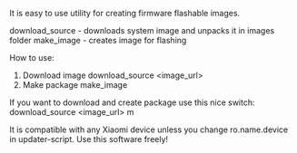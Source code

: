 It is easy to use utility for creating firmware flashable images.

download_source - downloads system image and unpacks it in images folder
make_image - creates image for flashing

How to use:
1. Download image
download_source <image_url>
2. Make package
make_image

If you want to download and create package use this nice switch:
download_source <image_url> m

It is compatible with any Xiaomi device unless you change ro.name.device in updater-script.
Use this software freely!

